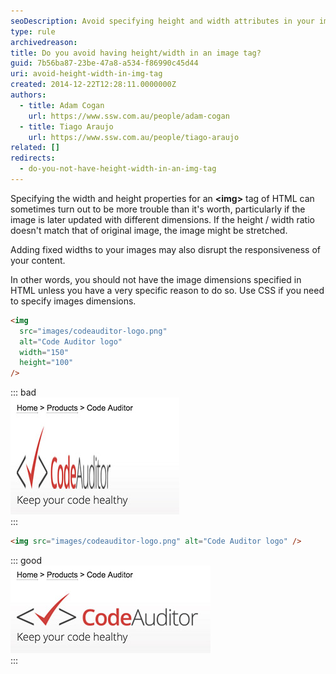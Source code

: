 ```yaml
---
seoDescription: Avoid specifying height and width attributes in your image tags to maintain responsiveness and prevent images from being stretched or distorted.
type: rule
archivedreason:
title: Do you avoid having height/width in an image tag?
guid: 7b56ba87-23be-47a8-a534-f86990c45d44
uri: avoid-height-width-in-img-tag
created: 2014-12-22T12:28:11.0000000Z
authors:
  - title: Adam Cogan
    url: https://www.ssw.com.au/people/adam-cogan
  - title: Tiago Araujo
    url: https://www.ssw.com.au/people/tiago-araujo
related: []
redirects:
  - do-you-not-have-height-width-in-an-img-tag
---
```


Specifying the width and height properties for an **&lt;img&gt;** tag of HTML can sometimes turn out to be more trouble than it's worth, particularly if the image is later updated with different dimensions. If the height / width ratio doesn't match that of original image, the image might be stretched.

Adding fixed widths to your images may also disrupt the responsiveness of your content.

In other words, you should not have the image dimensions specified in HTML unless you have a very specific reason to do so. Use CSS if you need to specify images dimensions.

<!--endintro-->

```html
<img
  src="images/codeauditor-logo.png"
  alt="Code Auditor logo"
  width="150"
  height="100"
/>
```

::: bad  
![Figure: Bad example - Stretched image caused by inline height/width ratio that doesn't match](streched-image.jpg)  
:::

```html
<img src="images/codeauditor-logo.png" alt="Code Auditor logo" />
```

::: good  
![Figure: Good example - Avoiding inline height/width ratio keeps the image as original](non-streched-image.jpg)  
:::
